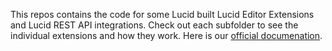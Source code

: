This repos contains the code for some Lucid built Lucid Editor Extensions and Lucid REST API integrations.
Check out each subfolder to see the individual extensions and how they work.
Here is our [official documenation](https://developer.lucid.co/).